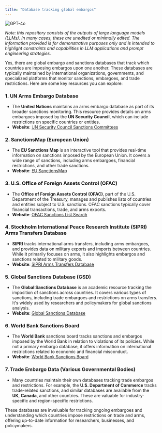 ```yaml
---
title: "Database tracking global embargos"
---
```

![GPT-4o](https://img.shields.io/badge/GPT--4o-3333FF?style=for-the-badge&logo=openai&logoColor=white)



*Note: this repository consists of the outputs of large language models (LLMs). In many cases, these are unedited or minimally edited. The information provided is for demonstrative purposes only and is intended to highlight constraints and capabilities in LLM applications and prompt engineering strategies.*


Yes, there are global embargo and sanctions databases that track which countries are imposing embargos upon one another. These databases are typically maintained by international organizations, governments, and specialized platforms that monitor sanctions, embargoes, and trade restrictions. Here are some key resources you can explore:

### 1. **UN Arms Embargo Database**
   - The **United Nations** maintains an arms embargo database as part of its broader sanctions monitoring. This resource provides details on arms embargoes imposed by the **UN Security Council**, which can include restrictions on specific countries or entities.
   - **Website**: [UN Security Council Sanctions Committees](https://www.un.org/securitycouncil/sanctions/information)

### 2. **SanctionsMap (European Union)**
   - The **EU Sanctions Map** is an interactive tool that provides real-time information on sanctions imposed by the European Union. It covers a wide range of sanctions, including arms embargoes, financial restrictions, and other trade sanctions.
   - **Website**: [EU SanctionsMap](https://www.sanctionsmap.eu/#/main)

### 3. **U.S. Office of Foreign Assets Control (OFAC)**
   - The **Office of Foreign Assets Control (OFAC)**, part of the U.S. Department of the Treasury, manages and publishes lists of countries and entities subject to U.S. sanctions. OFAC sanctions typically cover financial transactions, trade, and arms exports.
   - **Website**: [OFAC Sanctions List Search](https://sanctionssearch.ofac.treas.gov/)

### 4. **Stockholm International Peace Research Institute (SIPRI) Arms Transfers Database**
   - **SIPRI** tracks international arms transfers, including arms embargoes, and provides data on military exports and imports between countries. While it primarily focuses on arms, it also highlights embargos and sanctions related to military goods.
   - **Website**: [SIPRI Arms Transfers Database](https://www.sipri.org/databases/armstransfers)

### 5. **Global Sanctions Database (GSD)**
   - The **Global Sanctions Database** is an academic resource tracking the imposition of sanctions across countries. It covers various types of sanctions, including trade embargoes and restrictions on arms transfers. It's widely used by researchers and policymakers for global sanctions analysis.
   - **Website**: [Global Sanctions Database](https://globalsanctionsdatabase.com/)

### 6. **World Bank Sanctions Board**
   - The **World Bank** sanctions board tracks sanctions and embargos imposed by the World Bank in relation to violations of its policies. While not a primary embargo database, it offers information on international restrictions related to economic and financial misconduct.
   - **Website**: [World Bank Sanctions Board](https://www.worldbank.org/en/about/unit/sanctions-system)

### 7. **Trade Embargo Data (Various Governmental Bodies)**
   - Many countries maintain their own databases tracking trade embargos and restrictions. For example, the **U.S. Department of Commerce** tracks trade-related sanctions, and similar databases are available from the **UK**, **Canada**, and other countries. These are valuable for industry-specific and region-specific restrictions.

These databases are invaluable for tracking ongoing embargoes and understanding which countries impose restrictions on trade and arms, offering up-to-date information for researchers, businesses, and policymakers.